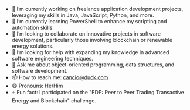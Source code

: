 - 🔭 I’m currently working on freelance application development projects, leveraging my skills in Java, JavaScript, Python, and more.
- 🌱 I’m currently learning PowerShell to enhance my scripting and automation skills.
- 👯 I’m looking to collaborate on innovative projects in software development, particularly those involving blockchain or renewable energy solutions.
- 🤔 I’m looking for help with expanding my knowledge in advanced software engineering techniques.
- 💬 Ask me about object-oriented programming, data structures, and software development.
- 📫 How to reach me: cancio@duck.com
- 😄 Pronouns: He/Him
- ⚡ Fun fact: I participated on the "EDP: Peer to Peer Trading Transactive Energy and Blockchain" challenge.
